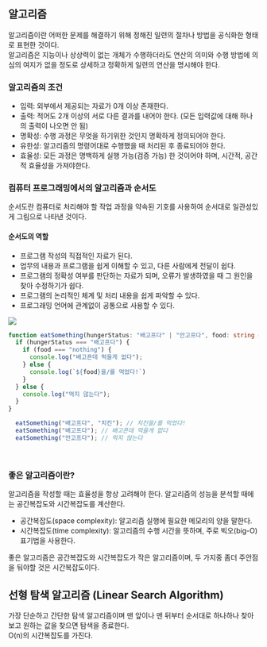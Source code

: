 ## 알고리즘
알고리즘이란 어떠한 문제를 해결하기 위해 정해진 일련의 절차나 방법을 공식화한 형태로 표현한 것이다.   
알고리즘은 지능이나 상상력이 없는 개체가 수행하더라도 연산의 의미와 수행 방법에 의심의 여지가 없을 정도로 상세하고 정확하게 일련의 연산을 명시해야 한다.   
### 알고리즘의 조건
* 입력: 외부에서 제공되는 자료가 0개 이상 존재한다.
* 출력: 적어도 2개 이상의 서로 다른 결과를 내어야 한다. (모든 입력값에 대해 하나의 출력이 나오면 안 됨)
* 명확성: 수행 과정은 무엇을 하기위한 것인지 명확하게 정의되어야 한다.
* 유한성: 알고리즘의 명령어대로 수행했을 때 처리된 후 종료되어야 한다.
* 효율성: 모든 과정은 명백하게 실행 가능(검증 가능) 한 것이어야 하며, 시간적, 공간적 효율성을 가져야한다.

### 컴퓨터 프로그래밍에서의 알고리즘과 순서도
순서도란 컴퓨터로 처리해야 할 작업 과정을 약속된 기호를 사용하여 순서대로 일관성있게 그림으로 나타낸 것이다.
#### 순서도의 역할
* 프로그램 작성의 직접적인 자료가 된다.
* 업무의 내용과 프로그램을 쉽게 이해할 수 있고, 다른 사람에게 전달이 쉽다.
* 프로그램의 정확성 여부를 판단하는 자료가 되며, 오류가 발생하였을 때 그 원인을 찾아 수정하기가 쉽다.
* 프로그램의 논리적인 체계 및 처리 내용을 쉽게 파악할 수 있다.
* 프로그래밍 언어에 관계없이 공통으로 사용할 수 있다.
<img src="https://t1.daumcdn.net/cfile/tistory/2660153C56951BDE2C">
<br/>

```typescript
function eatSomething(hungerStatus: "배고프다" | "안고프다", food: string = "nothing") {
  if (hungerStatus === "배고프다") {
    if (food === "nothing") {
      console.log("배고픈데 먹을게 없다");
    } else {
      console.log(`${food}을/를 먹었다!`)
    }
  } else {
    console.log("먹지 않는다");
  }
}

  eatSomething("배고프다", "치킨"); // 치킨을/를 먹었다!
  eatSomething("배고프다"); // 배고픈데 먹을게 없다
  eatSomething("안고프다"); // 먹지 않는다
```
<br/>

### 좋은 알고리즘이란?
알고리즘을 작성할 때는 효율성을 항상 고려해야 한다. 알고리즘의 성능을 분석할 때에는 공간복잡도와 시간복잡도를 계산한다.
* 공간복잡도(space complexity): 알고리즘 실행에 필요한 메모리의 양을 말한다.
* 시간복잡도(time complexity): 알고리즘의 수행 시간을 뜻하며, 주로 빅오(big-O) 표기법을 사용한다.

좋은 알고리즘은 공간복잡도와 시간복잡도가 작은 알고리즘이며, 두 가지중 좀더 주안점을 둬야할 것은 시간복잡도이다.
<br/>

## 선형 탐색 알고리즘 (Linear Search Algorithm)
가장 단순하고 간단한 탐색 알고리즘이며 맨 앞이나 맨 뒤부터 순서대로 하나하나 찾아보고 원하는 값을 찾으면 탐색을 종료한다.   
O(n)의 시간복잡도를 가진다.
